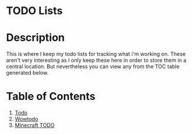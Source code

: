 
# TODO Lists 

# Description 

This is where I keep my todo lists for tracking what i'm working on. These aren't very interesting as I only keep these here in order to store them in a central location. But nevertheless you can view any from the TOC table generated below. 

# Table of Contents 

1. [Todo](todo/todo.md)
2. [Wowtodo](todo/wowtodo.md)
3. [Minecraft TODO](todo/minecraft-todo.md)
